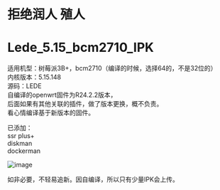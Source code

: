 # 拒绝润人 殖人


# Lede_5.15_bcm2710_IPK</br>
适用机型：树莓派3B+，bcm2710（编译的时候，选择64的，不是32位的）</br>
内核版本：5.15.148</br>
源码：LEDE</br>
自编译的openwrt固件为R24.2.2版本，</br>
后面如果有其他关联的插件，做了版本更换，概不负责。</br>
看心情编译基于新版本的固件。</br>

已添加：</br>
ssr plus+</br>
diskman</br>
dockerman</br>


![image](https://github.com/user-attachments/assets/88325976-294b-4b7f-ace3-d602f9efd016)</br>

如非必要，不轻易追新。因自编译，所以只有少量IPK会上传。</br>
